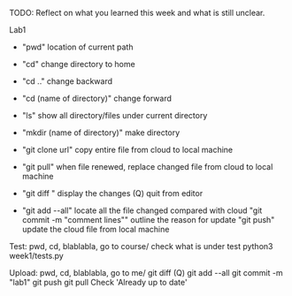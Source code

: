 TODO: Reflect on what you learned this week and what is still unclear.

Lab1

- "pwd" location of current path
- "cd"  change directory to home
- "cd .."  change backward
- "cd (name of directory)"  change forward
- "ls" show all directory/files under current directory


- "mkdir (name of directory)" make directory 
- "git clone url" copy entire file from cloud to local machine
- "git pull"  when file renewed, replace changed file from cloud to local machine
- "git diff "  display the changes
   (Q) quit from editor
- "git add --all"  locate all the file changed compared with cloud
  "git commit -m "comment lines""  outline the reason for update
  "git push"  update the cloud file from local machine

Test:
pwd, cd, blablabla, go to course/
check what is under test
python3 week1/tests.py

Upload:
pwd, cd, blablabla, go to me/
git diff 
(Q)
git add --all 
git commit -m "lab1"
git push
git pull                         Check 'Already up to date'